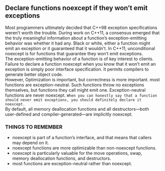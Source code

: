 ## Declare functions noexcept if they won’t emit exceptions
Most programmers ultimately decided that C++98 exception specifications weren’t worth the trouble. During work on C++11, a consensus emerged that the truly meaningful information about a function’s exception-emitting behavior was whether it had any. Black or white, either a function might emit an exception or it guaranteed that it wouldn’t. In C++11, unconditional noexcept is for functions that guarantee they won’t emit exceptions.     
The exception-emitting behavior of a function is of key interest to clients. Failure to declare a function noexcept when you know that it won’t emit an exception is simply poor interface specification. It permits compilers to generate better object code.  
However, Optimization is important, but correctness is more important. most functions are exception-neutral. Such functions throw no exceptions themselves, but functions they call might emit one. Exception-neutral functions are never noexcept. `When you can honestly say that a function should never emit exceptions, you should definitely declare it noexcept.`  
By default, all memory deallocation functions and all destructors—both user-defined and compiler-generated—are implicitly noexcept. 
### THINGS TO REMEMBER
* noexcept is part of a function’s interface, and that means that callers may depend on it.
* noexcept functions are more optimizable than non-noexcept functions.
* noexcept is particularly valuable for the move operations, swap, memory deallocation functions, and destructors.
* most functions are exception-neutral rather than noexcept.